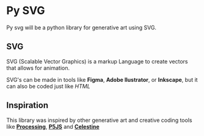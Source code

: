 # Py SVG

Py svg will be a python library for generative art using SVG.

## SVG

SVG (Scalable Vector Graphics) is a markup Language to create vectors that allows for animation.

SVG's can be made in tools like **Figma**, **Adobe Ilustrator**, or **Inkscape**, but it can also be coded just like *HTML*

## Inspiration

This library was inspired by other generative art and creative coding tools like **[Processing](https://processing.org/)**, **[P5JS](https://p5js.org/)** and **[Celestine](https://github.com/celestinecr/celestine/)**

